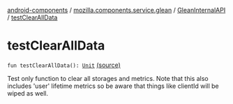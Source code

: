 [android-components](../../index.md) / [mozilla.components.service.glean](../index.md) / [GleanInternalAPI](index.md) / [testClearAllData](./test-clear-all-data.md)

# testClearAllData

`fun testClearAllData(): `[`Unit`](https://kotlinlang.org/api/latest/jvm/stdlib/kotlin/-unit/index.html) [(source)](https://github.com/mozilla-mobile/android-components/blob/master/components/service/glean/src/main/java/mozilla/components/service/glean/Glean.kt#L285)

Test only function to clear all storages and metrics.  Note that this also includes 'user'
lifetime metrics so be aware that things like clientId will be wiped as well.

